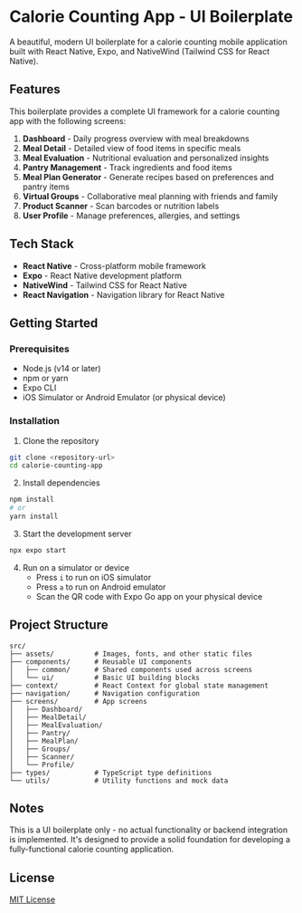 # Calorie Counting App - UI Boilerplate

A beautiful, modern UI boilerplate for a calorie counting mobile application built with React Native, Expo, and NativeWind (Tailwind CSS for React Native).

## Features

This boilerplate provides a complete UI framework for a calorie counting app with the following screens:

1. **Dashboard** - Daily progress overview with meal breakdowns
2. **Meal Detail** - Detailed view of food items in specific meals
3. **Meal Evaluation** - Nutritional evaluation and personalized insights
4. **Pantry Management** - Track ingredients and food items
5. **Meal Plan Generator** - Generate recipes based on preferences and pantry items
6. **Virtual Groups** - Collaborative meal planning with friends and family
7. **Product Scanner** - Scan barcodes or nutrition labels
8. **User Profile** - Manage preferences, allergies, and settings

## Tech Stack

- **React Native** - Cross-platform mobile framework
- **Expo** - React Native development platform
- **NativeWind** - Tailwind CSS for React Native
- **React Navigation** - Navigation library for React Native

## Getting Started

### Prerequisites

- Node.js (v14 or later)
- npm or yarn
- Expo CLI
- iOS Simulator or Android Emulator (or physical device)

### Installation

1. Clone the repository
```bash
git clone <repository-url>
cd calorie-counting-app
```

2. Install dependencies
```bash
npm install
# or
yarn install
```

3. Start the development server
```bash
npx expo start
```

4. Run on a simulator or device
   - Press `i` to run on iOS simulator
   - Press `a` to run on Android emulator
   - Scan the QR code with Expo Go app on your physical device

## Project Structure

```
src/
├── assets/          # Images, fonts, and other static files
├── components/      # Reusable UI components
│   ├── common/      # Shared components used across screens
│   └── ui/          # Basic UI building blocks
├── context/         # React Context for global state management
├── navigation/      # Navigation configuration
├── screens/         # App screens
│   ├── Dashboard/
│   ├── MealDetail/
│   ├── MealEvaluation/
│   ├── Pantry/
│   ├── MealPlan/
│   ├── Groups/
│   ├── Scanner/
│   └── Profile/
├── types/           # TypeScript type definitions
└── utils/           # Utility functions and mock data
```

## Notes

This is a UI boilerplate only - no actual functionality or backend integration is implemented. It's designed to provide a solid foundation for developing a fully-functional calorie counting application.

## License

[MIT License](LICENSE) 